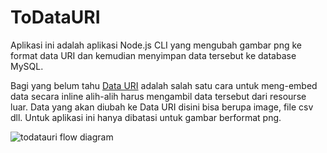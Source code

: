 # ToDataURI


Aplikasi ini adalah aplikasi Node.js CLI yang mengubah gambar png ke format data URI dan kemudian menyimpan data tersebut ke database MySQL. 

Bagi yang belum tahu [Data URI](http://en.wikipedia.org/wiki/Data_URI_scheme) adalah salah satu cara untuk meng-embed data secara inline alih-alih harus mengambil data tersebut dari resourse luar. Data yang akan diubah ke Data URI disini bisa berupa image, file csv dll. Untuk aplikasi ini hanya dibatasi untuk gambar berformat png.



![todatauri flow diagram](https://raw.githubusercontent.com/junwatu/pengenalan-nodejs-gitbook/develop/images/todatauri.png)